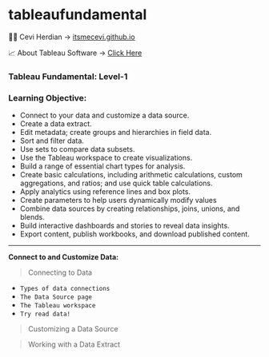 # tableaufundamental

🤷‍♂️ Cevi Herdian -> [itsmecevi.github.io](https://itsmecevi.github.io/) 

📈 About Tableau Software -> [Click Here](https://www.tableau.com/about)


### Tableau Fundamental: Level-1

### Learning Objective:

* Connect to your data and customize a data source.
* Create a data extract.
* Edit metadata; create groups and hierarchies in field data.
* Sort and filter data.
* Use sets to compare data subsets.
* Use the Tableau workspace to create visualizations.
* Build a range of essential chart types for analysis.
* Create basic calculations, including arithmetic calculations, custom aggregations, and ratios; and use quick table calculations.
* Apply analytics using reference lines and box plots.
* Create parameters to help users dynamically modify values
* Combine data sources by creating relationships, joins, unions, and blends.
* Build interactive dashboards and stories to reveal data insights.
* Export content, publish workbooks, and download published content.
____




**Connect to and Customize Data:**

> Connecting to Data

   * `Types of data connections`
   * `The Data Source page`
   * `The Tableau workspace`
   * `Try read data!`

> Customizing a Data Source

> Working with a Data Extract


